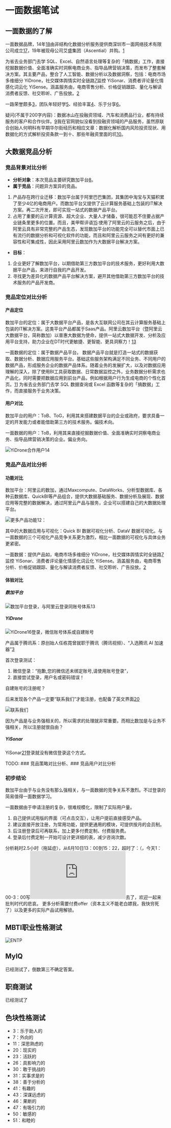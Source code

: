 # 一面数据笔试

## 一面数据的了解

一面数据品牌，14年[18]由非结构化数据分析服务提供商深圳市一面网络技术有限公司成立[17]，19年被现母公司艾盛集团（Ascential）并购。[1]

为省去业务部门去学 SQL、Excel、自然语言处理等复杂的「搞数据」工作，直接挖掘数据价值、全面准确实时洞察电商业务、指导品牌营销决策，而发布了整套解决方案。其主要产品，整合了人工智能、数据分析以及数据洞察，包括：电商市场多维细分 YiDrone，社交媒体舆情实时全链路[7]监控 YiSonar、消费者评论量化情感化词云化 YiSense。涵盖服务由，电商零售分析、价格促销跟踪、量化与解读消费者反馈、社交聆听、广告投放。[2]

一路荣誉颇多[3]，团队年轻好学[5]、经验丰富[4]、乐于分享[6]。

疑问(不属于200字内容)：数据冰山在投融资领域、汽车和消费品行业，都有持续服务的客户和合作伙伴。[9]我在官网貌似没看到投融资领域的产品服务，虽然原联合创始人何明科​有早期华尔街经历和相应文章：数据化解析国内风险投资现状、用数据化的方式解析投资条款一到十、那些年融资里面的坑[10]。

## 大数据竞品分析

### 竞品背景对比分析

- **分析对象**：本次竞品主要研究数加平台[8]。
- **属于竞品**：问题异方案异的竞品。

1. 产品存在跨行业迁移：数加平台属于阿里巴巴集团，其集团中淘宝与天猫积累了至少4亿的电商用户。而数加平台又提供了云计算服务基础上包装的IT解决方案。再二次开发，即可实现一站式的数据产品平台。
2. 占用了重要的云计算资源、超大企业、大量人才储备，很可能忍不住要占据产业链条里更多的位置。而且，美甲帮评语[15]:使用了阿里云的云服务之后，由于阿里云具有非常完整的产品生态，发现数加平台的功能完全可以替代市面上已有流行的数据分析和可视化软件的功能，而且和阿里云云服务之间有更好的兼容性和可集成性，因此采用阿里云数加作为大数据平台解决方案。

- **目标**：

1. 企业更好了解数加平台，以期借助第三方数加平台的技术服务，更好利用大数据平台产品，来进行自我的产品开发。
2. 寻找更为差异化的数据产品平台解决方案，避开其他借助第三方数加平台的技术服务的产品开发商。

### 竞品定位对比分析

#### 产品定位

数加平台的定位：属于大数据平台产品，是各大互联网公司在其云计算服务基础上包装的IT解决方案。这类平台产品都属于Saas产品。阿里云数加平台（暨阿里云大数据平台，简称数加）以普惠大数据为使命，提供一站式大数据开发、分析及应用平台支持，助力企业在DT时代更敏捷、更智能、更具洞察力！[13]

一面数据的定位：属于数据产品平台。 数据产品平台就是打造一站式的数据获取、数据分析、数据应用服务平台。基础这些服务架构满足不同业务、不同用户的数据产品，形成服务企业的数据产品体系。随着业务的发展扩大，以及对数据应用理解的深入，除了使用BI工具获取数据、日常数据监控之外，业务数据分析需求也产品化，同时需要把数据应用到前台产品，例如根据用户行为生成电商的个性化首页。[11] 为省去业务部门去学 SQL 数据查询或 Excel 函数等复杂的「搞数据」工作，而直接服务于业务决策。

#### 用户对比

数加平台的用户：ToB、ToG，利用其来搭建数据平台的企业或政府，要求具备一定的开发能力或者能借助第三方的技术服务。偏技术向。

一面数据的用户：ToB，利用其来直接挖掘数据价值、全面准确实时洞察电商业务、指导品牌营销决策的企业。偏业务向。

![YiDrone合作用户[14]](../img/YiDrone_users.png)

### 竞品产品对比分析

#### 功能对比

数加平台：阿里云的数加，通过Maxcompute、DataWorks、分析型数据库、各种云数据库、QuickBI等产品组合，提供大数据基础服务、数据分析及展现、数据应用等完整的数据解决，通过阿里云产品与服务，企业可以搭建自己的大数据处理平台。

![更多产品功能[12]：](../img/dataplus_products.png)

其中的大数据应用与可视化：Quick BI 数据可视化分析、DataV 数据可视化。与一面数据的三个可视化产品竞争关系更为激烈，相比一面数据的可视化与具体业务更紧密。

一面数据：提供产品如，电商市场多维细分 YiDrone，社交媒体舆情实时全链路[7]监控 YiSonar、消费者评论量化情感化词云化 YiSense。涵盖服务由，电商零售分析、价格促销跟踪、量化与解读消费者反馈、社交聆听、广告投放。[2]

#### 体验对比

##### 数加平台

![数加平台登录，与阿里云登录同账号体系[13]](../img/dataplus_experience_report1.png)

##### YiDrone

![YiDrone[16]登录，微信账号体系或自建账号](../img/yidrone_login.png)

产品属于腾讯系：原创始人任栋霓曾就职于腾讯（腾讯视频）、“入选腾讯 AI 加速器”[3]

首次登录测试：

1. 微信登录：“抱歉,您的微信还未绑定账号,请使用账号登录”，
2. 直接尝试登录，用户名或密码错误！

自建账号的注册呢？

后来发现各个产品一定要“联系我们”才能注册，也配备了英文界面[20]

![联系我们](../img/yimian_product_contact.png)

因为产品是与业务强相关的，所以需求的处理就非常重要。而相比数加是与业务不强相关，所以注册就很自由？

##### YiSonar

YiSonar[21]登录就没有微信登录这个方式。

TODO: ### 竞品策略对比分析、### 竞品用户对比分析

### 初步结论

数加平台由于与业务没有那么强相关，与一面数据的竞争关系不激烈。不过登录的简易值得一面数据学习。

一面数据由于申请注册的复杂，很难规模化，限制了实际用户量。

1. 自己提供试用版的界面（可点击交互），让用户提前直接感受产品。
1. 建议直接开放注册，为常用功能，提供更通用的模块，可提供按月的会员制。
1. 后注册登录后可再联系，加上更多付费定制、付费服务费。
1. 登录后付费定制一开始可设计更详细的表，减少咨询次数。

分析耗时2.5小时（拖延症），从6月10日13：00到15：22，超时了：（，今天1：00-3：00写![AI时代的糟糕大批判！！！](https://stevenjokess.github.io/2bPM/AI_pipan.html)去了，欢迎一起来批判时代的悲哀。  更多分析需要付费offer（资本主义不能老白嫖我，我快穷死了）以及更多的实际产品试用解锁。

## MBTI职业性格测试

![ENTP](../img/MBTI.jpg)

## MyIQ

已经测试了，倒数第三不确定答案。

## 职商测试

已经测试了

## 色块性格测试

- 3：乐于助人的
- 7：外向的
- 11：深思熟虑的
- 20：现实的
- 23：活跃的
- 26：具影响力的
- 30：敢于挑战的
- 31：实事求是的
- 38：善于分析的
- 41：有趣的
- 43：深谋远虑的
- 46：果断的
- 47：有吸引力的
- 50：敏感的
- 51：和睦的

[1]: https://www.tianyancha.com/brand/bc35914058
[2]: https://www.yimian.com.cn/
[3]: https://www.yimian.com.cn/milestone
[4]: https://www.yimian.com.cn/team
[5]: https://www.yimian.com.cn/interns
[6]: https://www.zhihu.com/question/52452962/answer/533434939
[7]: https://www.zhipin.com/gongsi/f65f39d2ac43563603d83No~.html
[8]: https://zhuanlan.zhihu.com/p/20940881
[9]: https://www.afenxi.com/25620.html
[10]: https://www.zhihu.com/people/he-ming-ke/posts/included?page=1
[11]: https://ask.hellobi.com/blog/baichuan/11254
[12]: https://www.aliyun.com/product/list?spm=a2c0j.14066233.J_1329129980.1.593b22243aEvOR
[13]: http://docs-aliyun.cn-hangzhou.oss.aliyun-inc.com/pdf/shujia-platform-brief-cn-zh-2016-05-20.pdf
[14]: https://www.36dianping.com/space/4458700002#case
[15]: https://help.aliyun.com/document_detail/157212.html
[16]: https://yidrone.yimian.com.cn/login?redirectedFrom=%2F
[17]: https://www.qcc.com/cassets/bd6b502c0dd6475f07f68bc73a1877ad
[18]: https://www.zimiclub.com/icp/detail/aWRfMjE3MTkwOQ--
[19]: https://www.qcc.com/product/11bb35e1-8701-466b-bba5-7c35005d4e37.html
[20]: https://www.yimian.com.cn/contact?subject=YiDrone
[21]: https://yisonar.yimian.com.cn/login?redirectedFrom=%2F
